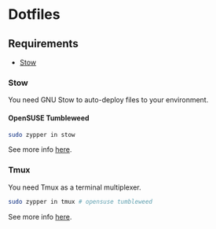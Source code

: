 # Dotfiles

## Requirements

- [Stow](#stow)

### Stow

You need GNU Stow to auto-deploy files to your environment.

#### OpenSUSE Tumbleweed

```bash
sudo zypper in stow
```  

See more info [here](https://www.gnu.org/software/stow/manual/stow.html).

### Tmux

You need Tmux as a terminal multiplexer.

```bash
sudo zypper in tmux # opensuse tumbleweed
```
See more info [here](https://github.com/tmux/tmux/wiki/Installing).


